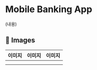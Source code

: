 # Mobile Banking App

(내용)

## 🌠 Images

| 이미지 | 이미지 | 이미지 | 
| :--: | :--: | :--: | 
|  |  | |
|  |  | |
